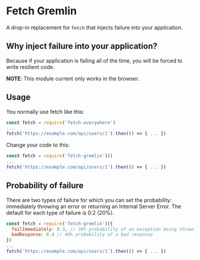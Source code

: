 # Fetch Gremlin

A drop-in replacement for `fetch` that injects failure into your application.  

## Why inject failure into your application?

Because if your application is failing all of the time, you will be forced to write resilient code.

**NOTE**: This module current only works in the browser.

## Usage

You normally use fetch like this:
```js
const fetch = require('fetch-everywhere')
...
fetch('https://example.com/api/users/1').then(() => { ... })
```

Change your code to this:
```js
const fetch = require('fetch-gremlin')()
...
fetch('https://example.com/api/users/1').then(() => { ... })
```

## Probability of failure

There are two types of failure for which you can set the probability: immediately throwing an error or returning an Internal Server Error.  The default for each type of failure is 0.2 (20%).

```js
const fetch = require('fetch-gremlin')({
  failImmediately: 0.3, // 30% probability of an exception being thrown
  badResponse: 0.4 // 40% probability of a bad response
})
...
fetch('https://example.com/api/users/1').then(() => { ... })
```
